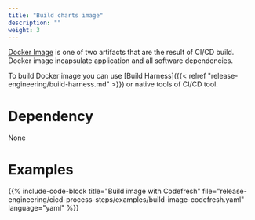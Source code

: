 ```yaml
---
title: "Build charts image"
description: ""
weight: 3
---
```


[Docker Image](https://docs.docker.com/engine/reference/commandline/images/) is one of two artifacts
that are the result of CI/CD build. Docker image incapsulate application and all software dependencies.

To build Docker image you can use [Build Harness]({{< relref "release-engineering/build-harness.md" >}})
or native tools of CI/CD tool.

# Dependency

None

# Examples

{{% include-code-block title="Build image with Codefresh" file="release-engineering/cicd-process-steps/examples/build-image-codefresh.yaml" language="yaml" %}}
